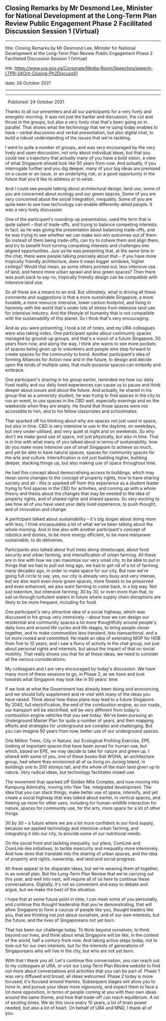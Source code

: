## Closing Remarks by Mr Desmond Lee, Minister for National Development at the Long-Term Plan Review Public Engagement Phase 2 Facilitated Discussion Session 1 (Virtual)
---
title: Closing Remarks by Mr Desmond Lee, Minister for National Development at the Long-Term Plan Review Public Engagement Phase 2 Facilitated Discussion Session 1 (Virtual)

link: https://www.ura.gov.sg/Corporate/Media-Room/Speeches/speech-LTPR-24Oct-Closing-Ph2DiscussS1

date: 24 October 2021

---

----------------------------------------------------------------------------------------------------------------------------------------------------------------------

  Published: 24 October 2021

Thanks to all our presenters and all our participants for a very lively and energetic morning. It was not just the banter and discussion, the cut and thrust in the groups, but also a very lively chat that's been going on in parallel. That shows what the technology that we're using today enables to have – verbal discussion and verbal presentation, but also digital chat, to build a robust understanding of the issues that we're tackling.   
  
I went to quite a number of groups, and was very encouraged by the very lively and open discussion, not only about individual ideas, but that you could see a trajectory that actually many of you have a bold vision, a view of what Singapore should look like 50 years from now. And actually, if you interrogate further and you dig deeper, many of your big ideas are premised on a cause or an issue, or an underlying risk, or a good opportunity in the future that you'd like to address or to seize.   
  
And I could see people talking about architectural design, land use, some of you are concerned about ecology and our green spaces. Some of you are very concerned about the social integration, inequality. Some of you are quite keen to see how technology can enable differently abled people. It was a very lively discussion.  
  
One of the participant's rounding-up presentation, used the term that is quite salient – that of trade-offs, and trying to balance competing interests. In fact, as he was giving the presentation about balancing trade-offs, and he was trying to see whether we can make win-win outcomes out of them. So instead of them being trade-offs, can try to cohere them and align them, and try to benefit from turning competing interests and challenges into aligned opportunities. Just as he was presenting that, at the same time in the chat, there were people talking precisely about that – if you have more tropically friendly architecture, does it mean bigger windows, higher ceilings? Would that mean, as some others pointed out, less intensive use of land, and hence more urban sprawl and less green spaces? Then there was push back to say no, tropically friendly design can be compatible with intensive land use.   
  
So all these are a means to an end. But ultimately, what is driving all these comments and suggestions is that a more sustainable Singapore, a more liveable, a more resource intensive, lower carbon footprint, and living in harmony with the world that's under lots of stress from intensive land use for intensive industry. And the lifestyle of humanity that is not compatible with the sustainability of this planet. So I think that's very encouraging.   
  
And as you were presenting, I took a lot of notes, and my URA colleagues were also taking notes. One participant spoke about community spaces managed by ground-up groups, and that's a vision of a future Singapore, 50 years from now, and along the way, I think she wants to see more pockets of spaces being given up to volunteers and people who step forward to create spaces for the community to bond. Another participant's idea of forming Alliances for Action now and in the future, to design and decide upon the kinds of multiple uses, that multi-purpose spaces can embody and embrace.  
  
One participant's sharing in his group earlier, reminded me how our daily lived reality and our daily lived experiences can cause us to pause and think deeper about issues and about the future. And actually, he shared in his group that as a university student, he was trying to find spaces in the city to run an event, to use spaces in the CBD well, especially evenings and on the weekends when they are empty. He found that those spaces were not accessible to him, and to his fellow classmates and schoolmates.  
  
That sparked off his thinking about why are spaces not just used in space, but also in time. CBD is very intensive to use in the daytime, on weekdays, but very under-utilised, and very quiet at night and on weekends. So why don't we make good use of space, not just physically, but also in time. That is in line with what many of you talked about in terms of sustainability, how do you make more intensive use of small Singapore to achieve so much, and yet be able to have natural spaces, spaces for community spaces for the arts and culture. Intensification is not just building higher, building deeper, stacking things up, but also making use of space throughout time.   
  
He had this concept about democratising access to buildings, which may mean some changes to the concept of property rights, how to have sharing society and all – this is sparked off from this experience as a student leader trying to find spaces in the CBD for activities, and coming up with a whole theory and thesis about the changes that may be needed to the idea of property rights, and of shared rights and shared spaces. So very exciting to see how all of you have used your daily lived experience, to push thought, and of innovation and change.   
  
A participant talked about sustainability – it's big slogan about doing more with less, I think encapsulates a lot of what we've been talking about the whole morning. And in line also with another participant's concept of robotics and drones, to be more energy efficient, to be more manpower sustainable, to do deliveries.   
  
Participants also talked about fruit trees along streetscape, about food security and urban farming, and intensification of urban farming. All these are in line with how we can maximise our very small city, to be able to put in things that we had to pull out long ago, we had to get rid of a lot of farming, many decades ago, in order to make space for our city. But now we're going full circle to say, yes, our city is already very busy and very intense, but we also want even more green spaces, more forests to be preserved and even enhanced, we also want farming to come back, in a big way. Not just tokenism, but intensive farming, 30 by 30, or even more than that, to sail us through turbulent waters in future where supply chain disruptions are likely to be more frequent, including for food.  
  
One participant's very attractive idea of a social highway, which was discussed in his group very intensively – about how we can design our residential and community spaces a lot more thoughtfully around people's daily lives and around life cycles and life stages, to bring people closer together, and to make communities less transient, less transactional, and a lot more rooted and committed. He made an idea of extending MOP for HDB from five to 10 years, and I saw a flurry of activity in the chat group, not just about personal rights and interests, but about the impact of that on social mobility. That really shows you that for all these ideas, we need to consider all the various considerations.   
  
My colleagues and I are very encouraged by today's discussion. We have many more of these sessions to go, in Phase 2, as we hone and look towards what Singapore may look like in 50 years' time.   
  
If we look at what the Government has already been doing and announcing, and we should fully supplement and re-visit with many of the ideas you have raised. Think about how these plans may lead to a future Singapore. By 2040, full electrification, the end of the combustion engine, so our roads, our transport will be electrified, will be very different from today's combustion engine vehicles that you see today. We've been pursuing an Underground Master Plan for quite a number of years, and then mapping efforts and strategies for underground are complex and challenging. But you can imagine 50 years from now, better use of our underground spaces.   
  
One Million Trees, City in Nature, our Ecological Profiling Exercise, EPE, looking at important spaces that have been zoned for human use, but which, based on EPE, we may decide to take for nature and green up. I shared with some of you, one of these books that WOHA, an architecture group, had where they envisioned all of us living on Jurong Island, in buildings one to 200 storeys tall, and the whole of the main land given up to nature. Very radical ideas, but technology facilitates mixed-use.  
  
The movement that sparked off Golden Mile Complex, and now moving into Kampung Admiralty, moving into Yew Tee, integrated development. The idea that you can stack things, make better use of space, intensify, and yet create a social highway that was talked about earlier, in vertical spaces, and freeing up more for other uses, including for human-wildlife interaction for nature, spaces for community use, for the arts, more space for a lot of other things.   
  
30 by 30 – a future where we are a lot more confident in our food supply, because we applied technology and intensive urban farming, and integrating it into our city, to provide some of our nutritional needs.   
  
On the social front and tackling inequality, our plans, ComLink and ComLink-like initiatives, to tackle insecurity and inequality more intensively. And how does that translate into the sharing of urban spaces, and the idea of property and rights, ownership, and land and social progress.   
  
All these appear to be disparate ideas, but we're weaving them all together, in an overall plan. But the Long-Term Plan Review that we're carrying out this year, and well into next, will require all of us here to continue these conversations. Digitally, it's not so convenient and easy to debate and argue, but we make the best of the situation.  
  
I hope that at some future point in time, I can meet some of you personally, and continue this thought leadership that you're demonstrating, that will allow Singapore to form a caucus of people like you, thought leaders like you, that are thinking not just about ourselves, and of our own interests, but the future, and the lives of Singaporeans not yet born.   
  
That has been our challenge today. To think beyond ourselves, to think beyond our lives, and think about what Singapore will be like, in the context of the world, half a century from now. And taking active steps today, not to look out for our own interests, but for the interests of generations of Singaporeans who will live in the city, but who are not yet born.   
  
With that I thank you all. Let's continue this conversation, you can reach out to my colleagues at URA, or visit our Long-Term Plan Review website to find out more about conversations and activities that you can be part of. Phase 1 was very diffused and broad; all ideas welcomed. Phase 2 today is more focused; it's focused around themes. Subsequent stages will allow you to hone in, and pursue your ideas more vigorously, and expect them to face a lot more opposition, in terms of people coming at you with their own ideas around the same theme, and how that trade-off can reach equilibrium. A lot of exciting times. We do this once every 10 years, a lot of brain power needed, but also a lot of heart. On behalf of URA and MND, I thank all of you.